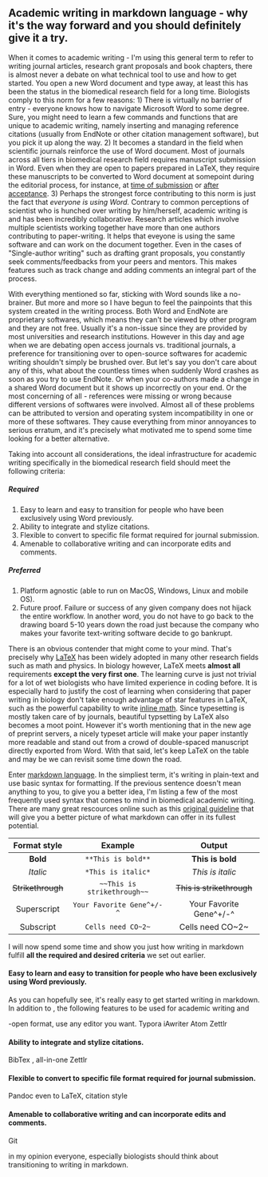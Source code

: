 ## Academic writing in markdown language - why it's the way forward and you should definitely give it a try.



When it comes to academic writing - I'm using this general term to refer to writing journal articles, research grant proposals and book chapters, there is almost never a debate on what technical tool to use and how to get started. You open a new Word document and type away, at least this has been the status in the biomedical research field for a long time. Biologists comply to this norm for a few reasons: 1) There is virtually no barrier of entry - everyone knows how to navigate Microsoft Word to some degree. Sure, you might need to learn a few commands and functions that are unique to academic writing, namely inserting and managing reference citations (usually from EndNote or other citation management software), but you pick it up along the way. 2) It becomes a standard in the field when scientific journals reinforce the use of Word document. Most of  journals across all tiers in biomedical research field requires manuscript submission in Word. Even when they are open to papers prepared in LaTeX, they require these manuscripts to be converted to Word document at somepoint during the editorial process, for instance, at [time of submission](https://www-sciencemag-org.stanford.idm.oclc.org/authors/science-information-authors) or [after acceptance](http://www.nature.com.stanford.idm.oclc.org/nature/for-authors/formatting-guide). 3) Perhaps the strongest force contributing to this norm is just the fact that _everyone is using Word._ Contrary to common perceptions of scientist who is hunched over writing by him/herself, academic writing is and has been incredibly collaborative. Research articles which involve multiple scientists working together have more than one authors contributing to paper-writing. It helps that eveyone is using the same software and can work on the document together. Even in the cases of "Single-author writing" such as drafting grant proposals, you constantly seek comments/feedbacks from your peers and mentors. This makes features such as track change and adding comments an integral part of the process. 

With everything mentioned so far, sticking with Word sounds like a no-brainer. But more and more so I have begun to feel the painpoints that this system created in the writing process.<!-- the previous sentence needs to be polished--> Both Word and EndNote are proprietary softwares, which means they can't be viewed by other program  and they are not free. Usually it's a non-issue since they are provided by most universities and research institutions. However in this day and age when we are debating open access journals vs. traditional journals, a preference for transitioning over to open-source softwares for academic writing shouldn't simply be brushed over<!-- this is kind of a moot point now the correct word is open format vs. proprietary-->. But let's say you don't care about any of this, what about the countless times when suddenly Word crashes as soon as you try to use EndNote. Or when your co-authors made a change in a shared Word document but it shows up incorrectly on your end. Or the most concerning of all - references were missing or wrong because different versions of softwares were involved. Almost all of these problems can be attributed to version and operating system incompatibility in one or more of these softwares. They cause everything from minor annoyances to serious erratum, and it's precisely what motivated me to spend some time looking for a better alternative. 

Taking into account all considerations, the ideal infrastructure for academic writing specifically in the biomedical research field should meet the following criteria:

##### Required

1. Easy to learn and easy to transition for people who have been exclusively using Word previously.
2. Ability to integrate and stylize citations.
3. Flexible to convert to specific file format required for journal submission. 
4. Amenable to collaborative writing and can incorporate edits and comments.

##### Preferred

1. Platform agnostic (able to run on MacOS, Windows, Linux and mobile OS).
2. Future proof. Failure or success of any given company does not hijack the entire workflow. In another word, you do not have to go back to the drawing board 5-10 years down the road just because the company who makes your favorite text-writing software decide to go bankrupt.

There is an obvious contender that might come to your mind. That's precisely why [LaTeX](https://www.latex-project.org/) has been widely adopted in many other research fields such as  math and physics. In biology however, LaTeX meets **almost all** requirements **except the very first one**. The learning curve is just not trivial for a lot of wet biologists who have limited experience in coding before. It is especially hard to justify the cost of learning when considering that paper writing in biology don't take enough advantage of star features in LaTeX, such as the powerful capability to write [inline math](https://www.overleaf.com/learn/latex/mathematical_expressions). Since typesetting is mostly taken care of by journals, beautiful typsetting by LaTeX also becomes a moot point. However it's worth mentioning that in the new age of preprint servers, a nicely typeset article will make your paper instantly more readable and stand out from a crowd of double-spaced manuscript directly exported from Word. With that said, let's keep LaTeX on the table and may be we can revisit some time down the road.

Enter [markdown language](https://en.wikipedia.org/wiki/Markdown). In the simpliest term, it's writing in plain-text and use basic syntax for formatting. If the previous sentence doesn't mean anything to you, to give you a better idea, I'm listing a few of the most frequently used syntax that comes to mind in biomedical academic writing. There are many great rescources online such as this [original guideline](https://daringfireball.net/projects/markdown/syntax) that will give you a better picture of what markdown can offer in its fullest potential.

|   Format style    |           Example           |          Output           |
| :---------------: | :-------------------------: | :-----------------------: |
|     **Bold**      |     `**This is bold**`      |     **This is bold**      |
|     *Italic*      |     `*This is italic*`      |     *This is italic*      |
| ~~Strikethrough~~ | `~~This is strikethrough~~` | ~~This is strikethrough~~ |
|    Superscript    |  `Your Favorite Gene^+/-^`  |  Your Favorite Gene^+/-^  |
|     Subscript     |     `Cells need CO~2~`      |     Cells need CO~2~      |

I will now spend some time and show you just how writing in markdown fulfill **all the required and desired criteria** we set out earlier.

#### Easy to learn and easy to transition for people who have been exclusively using Word previously.

As you can hopefully see, it's really easy to get started writing in markdown. In addition to , the following features to be used for academic writing and 

-open format, use any editor you want. Typora iAwriter Atom Zettlr



#### Ability to integrate and stylize citations.

BibTex , all-in-one Zettlr

#### Flexible to convert to specific file format required for journal submission. 

Pandoc even to LaTeX, citation style

#### Amenable to collaborative writing and can incorporate edits and comments.

Git

in my opinion everyone, especially biologists should think about transitioning to writing  in markdown. 



